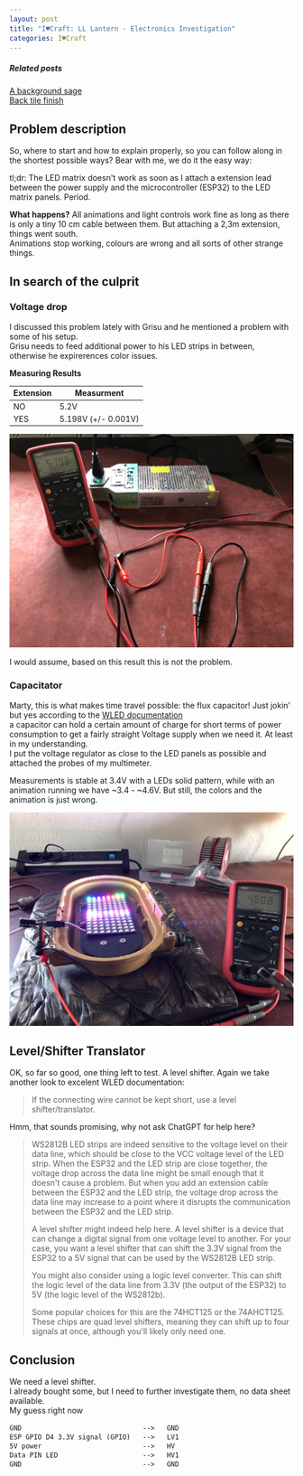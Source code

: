 ```yaml
---
layout: post
title: "I♥Craft: LL Lantern - Electronics Investigation"
categories: I♥Craft
---
```


##### Related posts  
[A background sage](https://clyde.crimson.space/posts/20230614/)\
[Back tile finish](https://clyde.crimson.space/posts/20230615/)

## Problem description
So, where to start and how to explain properly, so you can follow along in the shortest possible ways?
Bear with me, we do it the easy way:

tl;dr: 
The LED matrix doesn't work as soon as I attach a extension lead between the power supply and the microcontroller (ESP32) to the LED matrix panels. Period.

**What happens?**
All animations and light controls work fine as long as there is only a tiny 10 cm cable between them. But attaching a 2,3m extension, things went south.  
Animations stop working, colours are wrong and all sorts of other strange things.

## In search of the culprit


### Voltage drop
I discussed this problem lately with Grisu and he mentioned a problem with some of his setup.\
Grisu needs to feed additional power to his LED strips in between, otherwise he expirerences color issues.

**Measuring Results**

| Extension | Measurment|
|---|---|
| NO | 5.2V|
| YES | 5.198V (+/- 0.001V)|


![Voltage Measurement](/assets/pix/LLL_Electronics_voltage.JPG)

I would assume, based on this result this is not the problem. 

### Capacitator

Marty, this is what makes time travel possible: the flux capacitor! Just jokin' but yes according to the [WLED documentation](https://kno.wled.ge/basics/getting-started/)  
a capacitor can hold a certain amount of charge for short terms of power consumption to get a fairly straight Voltage supply when we need it. At least in my understanding.  
I put the voltage regulator as close to the LED panels as possible and attached the probes of my multimeter.

Measurements is stable at 3.4V with a LEDs solid pattern, while with an animation running we have ~3.4 - ~4.6V. But still, the colors and the animation is just wrong.


![Capacitor](/assets/pix/LLL_Electronics_capacitor.JPG)

## Level/Shifter Translator

OK, so far so good, one thing left to test. A level shifter. Again we take another look to excelent WLED documentation:

> If the connecting wire cannot be kept short, use a level shifter/translator.

Hmm, that sounds promising, why not ask ChatGPT for help here?

>WS2812B LED strips are indeed sensitive to the voltage level on their data line, which should be close to the VCC voltage level of the LED strip. When the ESP32 and the LED strip are close together, 
>the voltage drop across the data line might be small enough that it doesn't cause a problem. But when you add an extension cable between the ESP32 and the LED strip, the voltage drop across the data
>line may increase to a point where it disrupts the communication between the ESP32 and the LED strip.
>
>A level shifter might indeed help here. A level shifter is a device that can change a digital signal from one voltage level to another. For your case, you want a level shifter that can shift the
>3.3V signal from the ESP32 to a 5V signal that can be used by the WS2812B LED strip.
>
>You might also consider using a logic level converter. This can shift the logic level of the data line from 3.3V (the output of the ESP32) to 5V (the logic level of the WS2812b).
>
>Some popular choices for this are the 74HCT125 or the 74AHCT125. These chips are quad level shifters, meaning they can shift up to four signals at once, although you'll likely only need one.


## Conclusion
We need a level shifter.  
I already bought some, but I need to further investigate them, no data sheet available.  
My guess right now

```
GND                              -->   GND
ESP GPIO D4 3.3V signal (GPIO)   -->   LV1
5V power                         -->   HV
Data PIN LED                     -->   HV1
GND                              -->   GND
```